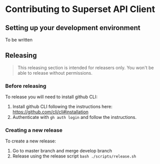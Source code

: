# Contributing to Superset API Client

## Setting up your development environment

To be written

## Releasing

> This releasing section is intended for releasers only.
> You won't be able to release without permissions.

### Before releasing

To release you will need to install github CLI:

1. Install github CLI following the instructions here: https://github.com/cli/cli#installation
2. Authenticate with `gh auth login` and follow the instructions.

### Creating a new release

To create a new release:

1. Go to master branch and merge develop branch
2. Release using the release script `bash ./scripts/release.sh`
